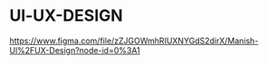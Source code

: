 # Ul-UX-DESIGN
https://www.figma.com/file/zZJGOWmhRIUXNYGdS2dirX/Manish-Ul%2FUX-Design?node-id=0%3A1
